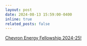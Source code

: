 ```yaml
---
layout: post
date: 2024-08-13 15:59:00-0400
inline: true
related_posts: false
---
```


<a href="[https://www.pinterest.com](https://onorilab.stanford.edu/news/sai-thatipamula-awarded-chevron-fellowship-energy)">Chevron Energy Fellowship 2024-25!</a>
